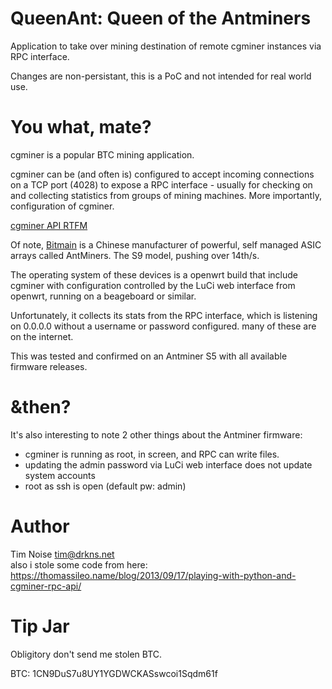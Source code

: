 # QueenAnt: Queen of the Antminers

Application to take over mining destination of remote cgminer instances via RPC interface.

Changes are non-persistant, this is a PoC and not intended for real world use.

# You what, mate?

cgminer is a popular BTC mining application.    

cgminer can be (and often is) configured to accept incoming connections on a TCP port (4028)
to expose a RPC interface - usually for checking on and collecting statistics from groups of mining machines.
More importantly, configuration of cgminer.    

[cgminer API RTFM](https://github.com/ckolivas/cgminer/blob/master/API-README)

Of note, [Bitmain](http://www.bitmaintech.com) is a Chinese manufacturer of powerful, self managed ASIC arrays
called AntMiners. The S9 model, pushing over 14th/s.

The operating system of these devices is a openwrt build that include cgminer with configuration controlled by
the LuCi web interface from openwrt, running on a beageboard or similar.

Unfortunately, it collects its stats from the RPC interface, which is listening on 0.0.0.0 without a username
or password configured. many of these are on the internet.

This was tested and confirmed on an Antminer S5 with all available firmware releases.

# &then?

It's also interesting to note 2 other things about the Antminer firmware:
- cgminer is running as root, in screen, and RPC can write files.
- updating the admin password via LuCi web interface does not update system accounts
- root as ssh is open (default pw: admin)

# Author

Tim Noise <tim@drkns.net>    
also i stole some code from here: https://thomassileo.name/blog/2013/09/17/playing-with-python-and-cgminer-rpc-api/

# Tip Jar
Obligitory don't send me stolen BTC.

BTC: 1CN9DuS7u8UY1YGDWCKASswcoi1Sqdm61f
